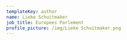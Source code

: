 ```yaml
---
templateKey: author
name: Lieke Schuitmaker
job_title: Europees Parlement
profile_picture: /img/Lieke Schuitmaker.png
---
```


